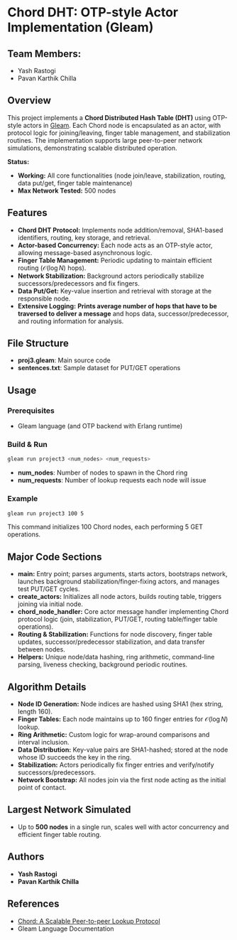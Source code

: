 # Chord DHT: OTP-style Actor Implementation (Gleam)

## Team Members:
- Yash Rastogi  
- Pavan Karthik Chilla


## Overview

This project implements a **Chord Distributed Hash Table (DHT)** using OTP-style actors in [Gleam](https://gleam.run/). Each Chord node is encapsulated as an actor, with protocol logic for joining/leaving, finger table management, and stabilization routines. The implementation supports large peer-to-peer network simulations, demonstrating scalable distributed operation.

**Status:**  
- **Working:** All core functionalities (node join/leave, stabilization, routing, data put/get, finger table maintenance)  
- **Max Network Tested:** 500 nodes


## Features

- **Chord DHT Protocol:** Implements node addition/removal, SHA1-based identifiers, routing, key storage, and retrieval.
- **Actor-based Concurrency:** Each node acts as an OTP-style actor, allowing message-based asynchronous logic.
- **Finger Table Management:** Periodic updating to maintain efficient routing ($\mathcal{O}(\log N)$ hops).
- **Network Stabilization:** Background actors periodically stabilize successors/predecessors and fix fingers.
- **Data Put/Get:** Key-value insertion and retrieval with storage at the responsible node.
- **Extensive Logging:** **Prints average number of hops that have to be traversed to deliver a message** and hops data, successor/predecessor, and routing information for analysis.


## File Structure

- **proj3.gleam**: Main source code
- **sentences.txt**: Sample dataset for PUT/GET operations


## Usage

### Prerequisites

- Gleam language (and OTP backend with Erlang runtime)

### Build & Run

```bash
gleam run project3 <num_nodes> <num_requests>
```

- **num_nodes**: Number of nodes to spawn in the Chord ring
- **num_requests**: Number of lookup requests each node will issue

### Example

```bash
gleam run project3 100 5
```

This command initializes 100 Chord nodes, each performing 5 GET operations.


## Major Code Sections

- **main:** Entry point; parses arguments, starts actors, bootstraps network, launches background stabilization/finger-fixing actors, and manages test PUT/GET cycles.
- **create_actors:** Initializes all node actors, builds routing table, triggers joining via initial node.
- **chord_node_handler:** Core actor message handler implementing Chord protocol logic (join, stabilization, PUT/GET, routing table/finger table operations).
- **Routing & Stabilization:** Functions for node discovery, finger table updates, successor/predecessor stabilization, and data transfer between nodes.
- **Helpers:** Unique node/data hashing, ring arithmetic, command-line parsing, liveness checking, background periodic routines.


## Algorithm Details

- **Node ID Generation:** Node indices are hashed using SHA1 (hex string, length 160).
- **Finger Tables:** Each node maintains up to 160 finger entries for $\mathcal{O}(\log N)$ lookup.
- **Ring Arithmetic:** Custom logic for wrap-around comparisons and interval inclusion.
- **Data Distribution:** Key-value pairs are SHA1-hashed; stored at the node whose ID succeeds the key in the ring.
- **Stabilization:** Actors periodically fix finger entries and verify/notify successors/predecessors.
- **Network Bootstrap:** All nodes join via the first node acting as the initial point of contact.


## Largest Network Simulated

- Up to **500 nodes** in a single run, scales well with actor concurrency and efficient finger table routing.


## Authors

- **Yash Rastogi**
- **Pavan Karthik Chilla**


## References

- [Chord: A Scalable Peer-to-peer Lookup Protocol](https://pdos.csail.mit.edu/papers/chord:sigcomm01/chord_sigcomm.pdf)
- Gleam Language Documentation